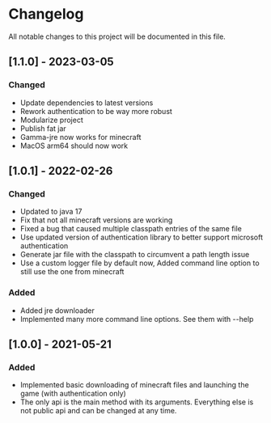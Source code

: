 # Changelog
All notable changes to this project will be documented in this file.

## [1.1.0] - 2023-03-05
### Changed
 - Update dependencies to latest versions
 - Rework authentication to be way more robust
 - Modularize project
 - Publish fat jar
 - Gamma-jre now works for minecraft
 - MacOS arm64 should now work

## [1.0.1] - 2022-02-26
### Changed
 - Updated to java 17
 - Fix that not all minecraft versions are working
 - Fixed a bug that caused multiple classpath entries of the same file
 - Use updated version of authentication library to better support microsoft authentication
 - Generate jar file with the classpath to circumvent a path length issue
 - Use a custom logger file by default now, Added command line option to still use the one from minecraft
 
### Added
 - Added jre downloader
 - Implemented many more command line options. See them with --help

## [1.0.0] - 2021-05-21
### Added
 - Implemented basic downloading of minecraft files and launching the game (with authentication only)
 - The only api is the main method with its arguments. Everything else is not public api and can be changed at any time.
